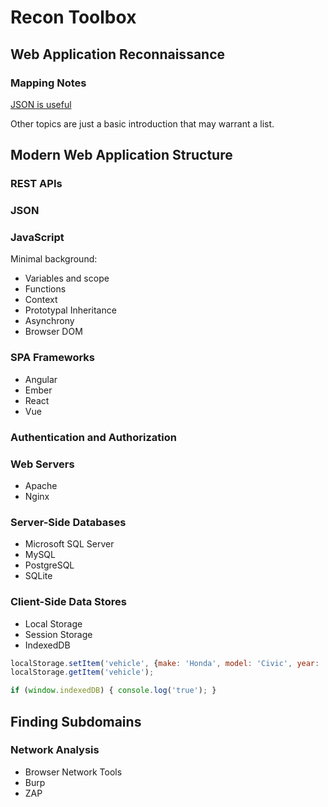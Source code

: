 # Recon Toolbox

## Web Application Reconnaissance

### Mapping Notes

[JSON is useful](mapping-notes.json)

Other topics are just a basic introduction that may warrant a list.

## Modern Web Application Structure

### REST APIs

### JSON

### JavaScript

Minimal background:

* Variables and scope
* Functions
* Context
* Prototypal Inheritance
* Asynchrony
* Browser DOM

### SPA Frameworks

* Angular
* Ember
* React
* Vue

### Authentication and Authorization

### Web Servers

* Apache
* Nginx

### Server-Side Databases

* Microsoft SQL Server
* MySQL
* PostgreSQL
* SQLite

### Client-Side Data Stores

* Local Storage
* Session Storage
* IndexedDB

```js
localStorage.setItem('vehicle', {make: 'Honda', model: 'Civic', year: '2003'});
localStorage.getItem('vehicle');

if (window.indexedDB) { console.log('true'); }
```

## Finding Subdomains

### Network Analysis

* Browser Network Tools
* Burp
* ZAP